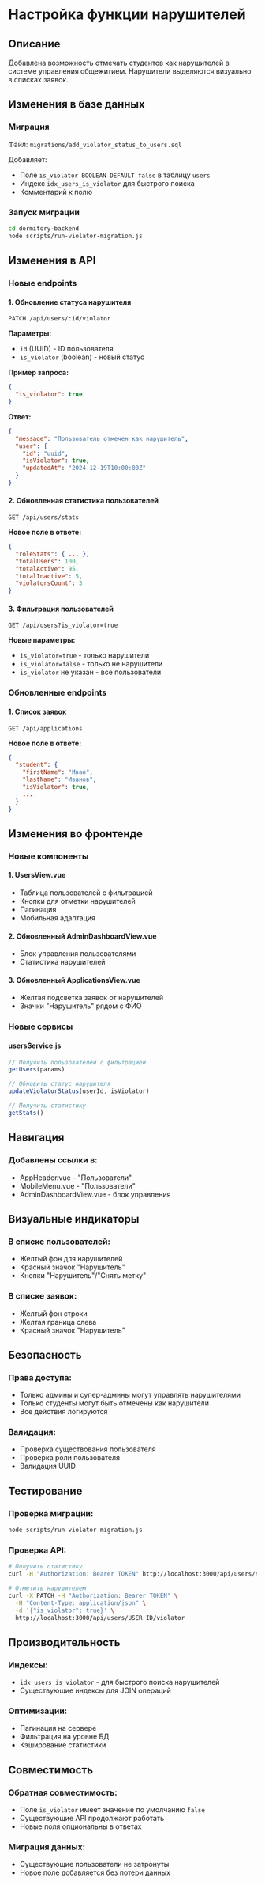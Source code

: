 # Настройка функции нарушителей

## Описание

Добавлена возможность отмечать студентов как нарушителей в системе управления общежитием. Нарушители выделяются визуально в списках заявок.

## Изменения в базе данных

### Миграция

Файл: `migrations/add_violator_status_to_users.sql`

Добавляет:

- Поле `is_violator BOOLEAN DEFAULT false` в таблицу `users`
- Индекс `idx_users_is_violator` для быстрого поиска
- Комментарий к полю

### Запуск миграции

```bash
cd dormitory-backend
node scripts/run-violator-migration.js
```

## Изменения в API

### Новые endpoints

#### 1. Обновление статуса нарушителя

```
PATCH /api/users/:id/violator
```

**Параметры:**

- `id` (UUID) - ID пользователя
- `is_violator` (boolean) - новый статус

**Пример запроса:**

```json
{
  "is_violator": true
}
```

**Ответ:**

```json
{
  "message": "Пользователь отмечен как нарушитель",
  "user": {
    "id": "uuid",
    "isViolator": true,
    "updatedAt": "2024-12-19T10:00:00Z"
  }
}
```

#### 2. Обновленная статистика пользователей

```
GET /api/users/stats
```

**Новое поле в ответе:**

```json
{
  "roleStats": { ... },
  "totalUsers": 100,
  "totalActive": 95,
  "totalInactive": 5,
  "violatorsCount": 3
}
```

#### 3. Фильтрация пользователей

```
GET /api/users?is_violator=true
```

**Новые параметры:**

- `is_violator=true` - только нарушители
- `is_violator=false` - только не нарушители
- `is_violator` не указан - все пользователи

### Обновленные endpoints

#### 1. Список заявок

```
GET /api/applications
```

**Новое поле в ответе:**

```json
{
  "student": {
    "firstName": "Иван",
    "lastName": "Иванов",
    "isViolator": true,
    ...
  }
}
```

## Изменения во фронтенде

### Новые компоненты

#### 1. UsersView.vue

- Таблица пользователей с фильтрацией
- Кнопки для отметки нарушителей
- Пагинация
- Мобильная адаптация

#### 2. Обновленный AdminDashboardView.vue

- Блок управления пользователями
- Статистика нарушителей

#### 3. Обновленный ApplicationsView.vue

- Желтая подсветка заявок от нарушителей
- Значки "Нарушитель" рядом с ФИО

### Новые сервисы

#### usersService.js

```javascript
// Получить пользователей с фильтрацией
getUsers(params)

// Обновить статус нарушителя
updateViolatorStatus(userId, isViolator)

// Получить статистику
getStats()
```

## Навигация

### Добавлены ссылки в:

- AppHeader.vue - "Пользователи"
- MobileMenu.vue - "Пользователи"
- AdminDashboardView.vue - блок управления

## Визуальные индикаторы

### В списке пользователей:

- Желтый фон для нарушителей
- Красный значок "Нарушитель"
- Кнопки "Нарушитель"/"Снять метку"

### В списке заявок:

- Желтый фон строки
- Желтая граница слева
- Красный значок "Нарушитель"

## Безопасность

### Права доступа:

- Только админы и супер-админы могут управлять нарушителями
- Только студенты могут быть отмечены как нарушители
- Все действия логируются

### Валидация:

- Проверка существования пользователя
- Проверка роли пользователя
- Валидация UUID

## Тестирование

### Проверка миграции:

```bash
node scripts/run-violator-migration.js
```

### Проверка API:

```bash
# Получить статистику
curl -H "Authorization: Bearer TOKEN" http://localhost:3000/api/users/stats

# Отметить нарушителем
curl -X PATCH -H "Authorization: Bearer TOKEN" \
  -H "Content-Type: application/json" \
  -d '{"is_violator": true}' \
  http://localhost:3000/api/users/USER_ID/violator
```

## Производительность

### Индексы:

- `idx_users_is_violator` - для быстрого поиска нарушителей
- Существующие индексы для JOIN операций

### Оптимизации:

- Пагинация на сервере
- Фильтрация на уровне БД
- Кэширование статистики

## Совместимость

### Обратная совместимость:

- Поле `is_violator` имеет значение по умолчанию `false`
- Существующие API продолжают работать
- Новые поля опциональны в ответах

### Миграция данных:

- Существующие пользователи не затронуты
- Новое поле добавляется без потери данных
